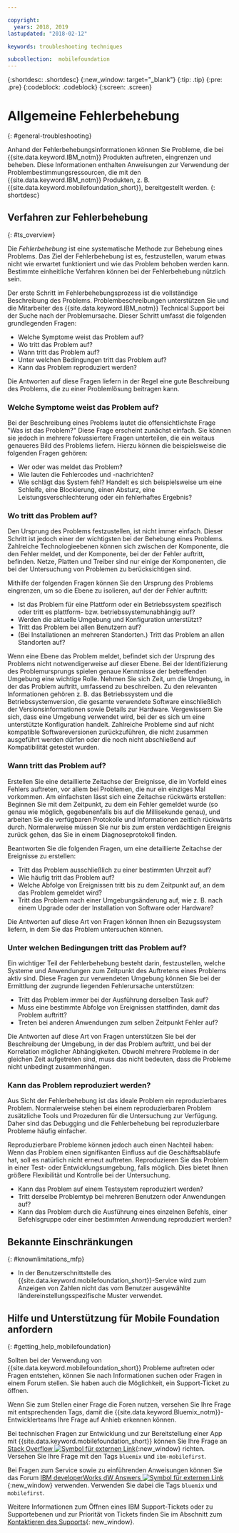 ```yaml
---

copyright:
  years: 2018, 2019
lastupdated: "2018-02-12"

keywords: troubleshooting techniques

subcollection:  mobilefoundation
---
```


{:shortdesc: .shortdesc}
{:new_window: target="_blank"}
{:tip: .tip}
{:pre: .pre}
{:codeblock: .codeblock}
{:screen: .screen}

# Allgemeine Fehlerbehebung
{: #general-troubleshooting}

Anhand der Fehlerbehebungsinformationen können Sie Probleme, die bei {{site.data.keyword.IBM_notm}} Produkten auftreten, eingrenzen und beheben. Diese Informationen enthalten Anweisungen zur Verwendung der Problembestimmungsressourcen, die mit den {{site.data.keyword.IBM_notm}} Produkten, z. B. {{site.data.keyword.mobilefoundation_short}}, bereitgestellt werden.
{: shortdesc}

## Verfahren zur Fehlerbehebung
{: #ts_overview}

Die *Fehlerbehebung* ist eine systematische Methode zur Behebung eines Problems. Das Ziel der Fehlerbehebung ist es, festzustellen, warum etwas nicht wie erwartet funktioniert und wie das Problem behoben werden kann. Bestimmte einheitliche Verfahren können bei der Fehlerbehebung nützlich sein.

Der erste Schritt im Fehlerbehebungsprozess ist die vollständige Beschreibung des Problems. Problembeschreibungen unterstützen Sie und die Mitarbeiter des {{site.data.keyword.IBM_notm}} Technical Support bei der Suche nach der Problemursache. Dieser Schritt umfasst die folgenden grundlegenden Fragen:

- Welche Symptome weist das Problem auf?
- Wo tritt das Problem auf?
- Wann tritt das Problem auf?
- Unter welchen Bedingungen tritt das Problem auf?
- Kann das Problem reproduziert werden?

Die Antworten auf diese Fragen liefern in der Regel eine gute Beschreibung des Problems, die zu einer Problemlösung beitragen kann.

### Welche Symptome weist das Problem auf?

Bei der Beschreibung eines Problems lautet die offensichtlichste Frage "Was ist das Problem?" Diese Frage erscheint zunächst einfach. Sie können sie jedoch in mehrere fokussiertere Fragen unterteilen, die ein weitaus genaueres Bild des Problems liefern. Hierzu können die beispielsweise die folgenden Fragen gehören:

- Wer oder was meldet das Problem?
- Wie lauten die Fehlercodes und -nachrichten?
- Wie schlägt das System fehl? Handelt es sich beispielsweise um eine Schleife, eine Blockierung, einen Absturz, eine Leistungsverschlechterung oder ein fehlerhaftes Ergebnis?

### Wo tritt das Problem auf?

Den Ursprung des Problems festzustellen, ist nicht immer einfach. Dieser Schritt ist jedoch einer der wichtigsten bei der Behebung eines Problems. Zahlreiche Technologieebenen können sich zwischen der Komponente, die den Fehler meldet, und der Komponente, bei der der Fehler auftritt, befinden. Netze, Platten und Treiber sind nur einige der Komponenten, die bei der Untersuchung von Problemen zu berücksichtigen sind.

Mithilfe der folgenden Fragen können Sie den Ursprung des Problems eingrenzen, um so die Ebene zu isolieren, auf der der Fehler auftritt:

- Ist das Problem für eine Plattform oder ein Betriebssystem spezifisch oder tritt es plattform- bzw. betriebssystemunabhängig auf?
- Werden die aktuelle Umgebung und Konfiguration unterstützt?
- Tritt das Problem bei allen Benutzern auf?
- (Bei Installationen an mehreren Standorten.) Tritt das Problem an allen Standorten auf?

Wenn eine Ebene das Problem meldet, befindet sich der Ursprung des Problems nicht notwendigerweise auf dieser Ebene. Bei der Identifizierung des Problemursprungs spielen genaue Kenntnisse der betreffenden Umgebung eine wichtige Rolle. Nehmen Sie sich Zeit, um die Umgebung, in der das Problem auftritt, umfassend zu beschreiben. Zu den relevanten Informationen gehören z. B. das Betriebssystem und die Betriebssystemversion, die gesamte verwendete Software einschließlich der Versionsinformationen sowie Details zur Hardware. Vergewissern Sie sich, dass eine Umgebung verwendet wird, bei der es sich um eine unterstützte Konfiguration handelt. Zahlreiche Probleme sind auf nicht kompatible Softwareversionen zurückzuführen, die nicht zusammen ausgeführt werden dürfen oder die noch nicht abschließend auf Kompatibilität getestet wurden.

### Wann tritt das Problem auf?

Erstellen Sie eine detaillierte Zeitachse der Ereignisse, die im Vorfeld eines Fehlers auftreten, vor allem bei Problemen, die nur ein einziges Mal vorkommen. Am einfachsten lässt sich eine Zeitachse rückwärts erstellen: Beginnen Sie mit dem Zeitpunkt, zu dem ein Fehler gemeldet wurde (so genau wie möglich, gegebenenfalls bis auf die Millisekunde genau), und arbeiten Sie die verfügbaren Protokolle und Informationen zeitlich rückwärts durch. Normalerweise müssen Sie nur bis zum ersten verdächtigen Ereignis zurück gehen, das Sie in einem Diagnoseprotokoll finden.

Beantworten Sie die folgenden Fragen, um eine detaillierte Zeitachse der Ereignisse zu erstellen:

- Tritt das Problem ausschließlich zu einer bestimmten Uhrzeit auf?
- Wie häufig tritt das Problem auf?
- Welche Abfolge von Ereignissen tritt bis zu dem Zeitpunkt auf, an dem das Problem gemeldet wird?
- Tritt das Problem nach einer Umgebungsänderung auf, wie z. B. nach einem Upgrade oder der Installation von Software oder Hardware?

Die Antworten auf diese Art von Fragen können Ihnen ein Bezugssystem liefern, in dem Sie das Problem untersuchen können.

### Unter welchen Bedingungen tritt das Problem auf?

Ein wichtiger Teil der Fehlerbehebung besteht darin, festzustellen, welche Systeme und Anwendungen zum Zeitpunkt des Auftretens eines Problems aktiv sind. Diese Fragen zur verwendeten Umgebung können Sie bei der Ermittlung der zugrunde liegenden Fehlerursache unterstützen:

- Tritt das Problem immer bei der Ausführung derselben Task auf?
- Muss eine bestimmte Abfolge von Ereignissen stattfinden, damit das Problem auftritt?
- Treten bei anderen Anwendungen zum selben Zeitpunkt Fehler auf?

Die Antworten auf diese Art von Fragen unterstützen Sie bei der Beschreibung der Umgebung, in der das Problem auftritt, und bei der Korrelation möglicher Abhängigkeiten. Obwohl mehrere Probleme in der gleichen Zeit aufgetreten sind, muss das nicht bedeuten, dass die Probleme nicht unbedingt zusammenhängen.

### Kann das Problem reproduziert werden?

Aus Sicht der Fehlerbehebung ist das ideale Problem ein reproduzierbares Problem. Normalerweise stehen bei einem reproduzierbaren Problem zusätzliche Tools und Prozeduren für die Untersuchung zur Verfügung. Daher sind das Debugging und die Fehlerbehebung bei reproduzierbare Probleme häufig einfacher.

Reproduzierbare Probleme können jedoch auch einen Nachteil haben: Wenn das Problem einen signifikanten Einfluss auf die Geschäftsabläufe hat, soll es natürlich nicht erneut auftreten. Reproduzieren Sie das Problem in einer Test- oder Entwicklungsumgebung, falls möglich. Dies bietet Ihnen größere Flexibilität und Kontrolle bei der Untersuchung.

- Kann das Problem auf einem Testsystem reproduziert werden?
- Tritt derselbe Problemtyp bei mehreren Benutzern oder Anwendungen auf?
- Kann das Problem durch die Ausführung eines einzelnen Befehls, einer Befehlsgruppe oder einer bestimmten Anwendung reproduziert werden?


##  Bekannte Einschränkungen
{: #knownlimitations_mfp}

* In der Benutzerschnittstelle des {{site.data.keyword.mobilefoundation_short}}-Service wird zum Anzeigen von Zahlen nicht das vom Benutzer ausgewählte ländereinstellungsspezifische Muster verwendet.

## Hilfe und Unterstützung für Mobile Foundation anfordern
{: #getting_help_mobilefoundation}

Sollten bei der Verwendung von {{site.data.keyword.mobilefoundation_short}} Probleme auftreten oder Fragen entstehen, können Sie nach Informationen suchen oder Fragen in einem Forum stellen. Sie haben auch die Möglichkeit, ein Support-Ticket zu öffnen.

Wenn Sie zum Stellen einer Frage die Foren nutzen, versehen Sie Ihre Frage mit entsprechenden Tags, damit die {{site.data.keyword.Bluemix_notm}}-Entwicklerteams Ihre Frage auf Anhieb erkennen können.

Bei technischen Fragen zur Entwicklung und zur Bereitstellung einer App mit {{site.data.keyword.mobilefoundation_short}} können Sie Ihre Frage an [Stack Overflow ![Symbol für externen Link](../../icons/launch-glyph.svg "Symbol für externen Link")](http://stackoverflow.com/search?q=ibm-mobilefirst+bluemix){:new_window} richten. Versehen Sie Ihre Frage mit den Tags `bluemix` und `ibm-mobilefirst`.

Bei Fragen zum Service sowie zu einführenden Anweisungen können Sie das Forum [IBM developerWorks dW Answers ![Symbol für externen Link](../../icons/launch-glyph.svg "Symbol für externen Link")](https://developer.ibm.com/answers/topics/mobilefirst/?smartspace=bluemix){:new_window} verwenden. Verwenden Sie dabei die Tags `bluemix` und `mobilefirst`.

Weitere Informationen zum Öffnen eines IBM Support-Tickets oder zu Supportebenen und zur Priorität von Tickets finden Sie im Abschnitt zum [Kontaktieren des Supports](/docs/get-support?topic=get-support-getstarttssup#typesofsupport){: new_window}.
